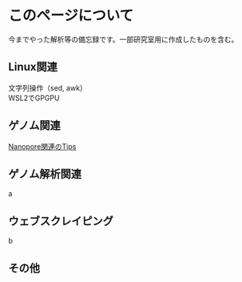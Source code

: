 # このページについて
今までやった解析等の備忘録です。一部研究室用に作成したものを含む。
<br>
## Linux関連
文字列操作（sed, awk）<br>
WSL2でGPGPU
<br>
## ゲノム関連
[Nanopore関連のTips](nanopore/nanopore_tips.md)
## ゲノム解析関連
a
<br>
## ウェブスクレイピング
b
<br>
## その他
